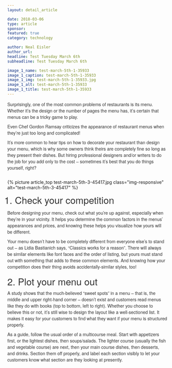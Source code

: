 ```yaml
---
layout: detail_article

date: 2018-03-06
type: article
sponsor:
featured: true
category: technology        

author: Neal Eisler
author_url: 
headline: Test Tuesday March 6th
subheadline: Test Tuesday March 6th

image_1_name: test-march-5th-1-35933
image_1_caption: test-march-5th-1-35933
image_1_img: test-march-5th-1-35933.jpg
image_1_alt: test-march-5th-1-35933
image_1_title: test-march-5th-1-35933
---
```

<p style="box-sizing: border-box; margin: 0px 0px 10px; padding: 0px; border: 0px; font-family: 'Helvetica Neue', Helvetica, Arial, sans-serif; font-stretch: inherit; line-height: inherit; vertical-align: baseline; color: #333333;">Surprisingly, one of the most common problems of restaurants is its menu. Whether it&rsquo;s the design or the number of pages the menu has, it&rsquo;s certain that menus can be a tricky game to play.</p><!--more-->
<p style="box-sizing: border-box; margin: 0px 0px 10px; padding: 0px; border: 0px; font-family: 'Helvetica Neue', Helvetica, Arial, sans-serif; font-stretch: inherit; line-height: inherit; vertical-align: baseline; color: #333333;">Even Chef Gordon Ramsay criticizes the appearance of restaurant menus when they&rsquo;re just too long and complicated!</p>
<p style="box-sizing: border-box; margin: 0px 0px 10px; padding: 0px; border: 0px; font-family: 'Helvetica Neue', Helvetica, Arial, sans-serif; font-stretch: inherit; line-height: inherit; vertical-align: baseline; color: #333333;">It&rsquo;s more common to hear tips on how to decorate your restaurant than design your menu, which is why some owners think theirs are completely fine so long as they present their dishes. But hiring professional designers and/or writers to do the job for you add only to the cost &ndash; sometimes it&rsquo;s best that you do things yourself, right?</p><br>{% picture article_top test-march-5th-3-45417.jpg class="img-responsive" alt="test-march-5th-3-45417" %}<br><ol>
<li id="1-check-your-competition" style="box-sizing: border-box; border: 0px; font-family: 'Helvetica Neue', Helvetica, Arial, sans-serif; font-size: 30px; font-weight: 500; font-stretch: inherit; line-height: 1.1; vertical-align: baseline; color: #333333;">Check your competition</li>
</ol>
<p style="box-sizing: border-box; margin: 0px 0px 10px; padding: 0px; border: 0px; font-family: 'Helvetica Neue', Helvetica, Arial, sans-serif; font-stretch: inherit; line-height: inherit; vertical-align: baseline; color: #333333;">Before designing your menu, check out what you&rsquo;re up against, especially when they&rsquo;re in your vicinity. It helps you determine the common factors in the menus&rsquo; appearances and prices, and knowing these helps you visualize how yours will be different.</p>
<p style="box-sizing: border-box; margin: 0px 0px 10px; padding: 0px; border: 0px; font-family: 'Helvetica Neue', Helvetica, Arial, sans-serif; font-stretch: inherit; line-height: inherit; vertical-align: baseline; color: #333333;">Your menu doesn&rsquo;t have to be completely different from everyone else&rsquo;s to stand out &ndash; as Lidia Bastianich says, &ldquo;Classics works for a reason&rdquo;. There will always be similar elements like font faces and the order of listing, but yours must stand out with something that adds to these common elements. And knowing how your competition does their thing avoids accidentally-similar styles, too!</p><h2 id="2-plot-your-menu-out" style="box-sizing: border-box; margin: 20px 0px 10px; padding: 0px; border: 0px; font-family: 'Helvetica Neue', Helvetica, Arial, sans-serif; font-size: 30px; font-weight: 500; font-stretch: inherit; line-height: 1.1; vertical-align: baseline; color: #333333;">2. Plot your menu out</h2>
<p style="box-sizing: border-box; margin: 0px 0px 10px; padding: 0px; border: 0px; font-family: 'Helvetica Neue', Helvetica, Arial, sans-serif; font-stretch: inherit; line-height: inherit; vertical-align: baseline; color: #333333;">A study shows that the much-believed &ldquo;sweet spots&rdquo; in a menu &ndash; that is, the middle and upper right-hand corner &ndash; doesn&rsquo;t exist and customers read menus like they do with books (top to bottom, left to right). Whether you choose to believe this or not, it&rsquo;s still wise to design the layout like a well-sectioned list. It makes it easy for your customers to find what they want if your menu is structured properly.</p>
<p style="box-sizing: border-box; margin: 0px 0px 10px; padding: 0px; border: 0px; font-family: 'Helvetica Neue', Helvetica, Arial, sans-serif; font-stretch: inherit; line-height: inherit; vertical-align: baseline; color: #333333;">As a guide, follow the usual order of a multicourse meal. Start with appetizers first, or the lightest dishes, then soups/salads. The lighter course (usually the fish and vegetable course) are next, then your main course dishes, then desserts, and drinks. Section them off properly, and label each section visibly to let your customers know what section are they looking at presently.</p>